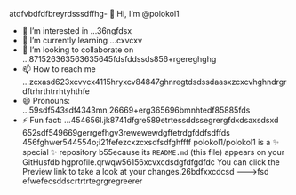 atdfvbdfdfbreyrdsssdffhg- 👋 Hi, I’m @polokol1
- 👀 I’m interested in ...36ngfdsx
- 🌱 I’m currently learning ...cxvcxv
- 💞️ I’m looking to collaborate on ...871526363563635645fdsfddssds856+rgereghghg
- 📫 How to reach me ...zcxasd623xcvvcx4115hryxcv84847ghnregtdsdssdaasxzcxcvhghndrgrdftrhrthtrrhtyhthfe
- 😄 Pronouns: ...59sdf543sdf4343mn,26669+erg365696bmnhtedf85885fds
- ⚡ Fun fact: ...454656l.jk8741dfgre589etrtessddssegrergfdxdsaxsdsxd
652sdf549669gerrgefhgv3rewewewdgffetrdgfddfsdffds
  456fghwer544554o;i21fefezcxzcxsdfsdfghffff
polokol1/polokol1 is a ✨ special ✨ repository b55ecause its `README.md` (this file) appears on your GitHusfdb hgprofile.qrwqw56156xcvxcdsdgfdfgdfdc
You can click the Preview link to take a look at your changes.26bdfxxcdcsd
--->fsd
efwefecsddscrtrtrtegrgregreerer
